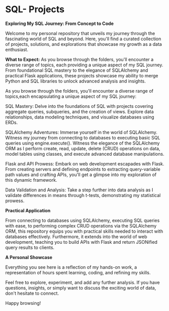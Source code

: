 # SQL- Projects

**Exploring My SQL Journey: From Concept to Code**

Welcome to my personal repository that unveils my journey through the fascinating world of SQL and beyond. Here, you'll find a curated collection of projects, solutions, and explorations that showcase my growth as a data enthusiast. 

**What to Expect:**
As you browse through the folders, you'll encounter a diverse range of topics, each providing a unique aspect of my SQL journey. From foundational SQL mastery to the elegance of SQLAlchemy and practical Flask applications, these projects showcase my ability to merge Python and SQL libraries to unlock advanced analysis and insights.

As you browse through the folders, you'll encounter a diverse range of topics,each encapsulating a unique aspect of my SQL journey:

SQL Mastery: Delve into the foundations of SQL with projects covering aggregate queries, subqueries, and the creation of views. Explore data relationships, data modeling techniques, and visualize databases using ERDs.

SQLAlchemy Adventures: Immerse yourself in the world of SQLAlchemy. Witness my journey from connecting to databases to executing basic SQL queries using engine.execute(). Witness the elegance of the SQLAlchemy ORM as I perform create, read, update, delete (CRUD) operations on data, model tables using classes, and execute advanced database manipulations.

Flask and API Prowess: Embark on web development escapades with Flask. From creating servers and defining endpoints to extracting query-variable path values and crafting APIs, you'll get a glimpse into my exploration of this dynamic framework.

Data Validation and Analysis: Take a step further into data analysis as I validate differences in means through t-tests, demonstrating my statistical prowess.

**Practical Application**

From connecting to databases using SQLAlchemy, executing SQL queries with ease, to performing complex CRUD operations via the SQLAlchemy ORM, this repository equips you with practical skills needed to interact with databases effectively. Furthermore, it extends into the world of web development, teaching you to build APIs with Flask and return JSONified query results to clients.


**A Personal Showcase**

Everything you see here is a reflection of my hands-on work, a representation of hours spent learning, coding, and refining my skills. 

Feel free to explore, experiment, and add any further analysis. If you have questions, insights, or simply want to discuss the exciting world of data, don't hesitate to connect.


Happy browsing!




